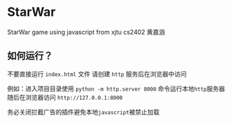 # StarWar
StarWar game using javascript
from xjtu cs2402 黄嘉涵

## 如何运行？
不要直接运行 `index.html` 文件
请创建 `http` 服务后在浏览器中访问

例如：进入项目目录使用 `python -m http.server 8000` 命令运行本地`http`服务器
随后在浏览器访问 `http://127.0.0.1:8000`

务必关闭拦截广告的插件避免本地`javascript`被禁止加载


